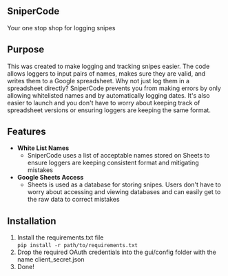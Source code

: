 ## SniperCode
Your one stop shop for logging snipes

## Purpose
This was created to make logging and tracking snipes easier. The code allows loggers to input pairs of names, makes sure they are valid, and writes them to a Google spreadsheet. Why not just log them in a spreadsheet directly? SniperCode prevents you from making errors by only allowing whitelisted names and by automatically logging dates. It's also easier to launch and you don't have to worry about keeping track of spreadsheet versions or ensuring loggers are keeping the same format.

## Features
- **White List Names**
    - SniperCode uses a list of acceptable names stored on Sheets to ensure loggers are keeping consistent format and mitigating mistakes
- **Google Sheets Access**
    - Sheets is used as a database for storing snipes. Users don't have to worry about accessing and viewing databases and can easily get to the raw data to correct mistakes

## Installation
1. Install the requirements.txt file  
`pip install -r path/to/requirements.txt`
1. Drop the required OAuth credentials into the gui/config folder with the name client_secret.json
1. Done!